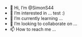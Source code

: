- 👋 Hi, I’m @SimonS44
- 👀 I’m interested in ... test :)
- 🌱 I’m currently learning ...
- 💞️ I’m looking to collaborate on ...
- 📫 How to reach me ...

<!---
SimonS44/SimonS44 is a ✨ special ✨ repository because its `README.md` (this file) appears on your GitHub profile.
You can click the Preview link to take a look at your changes.
--->
